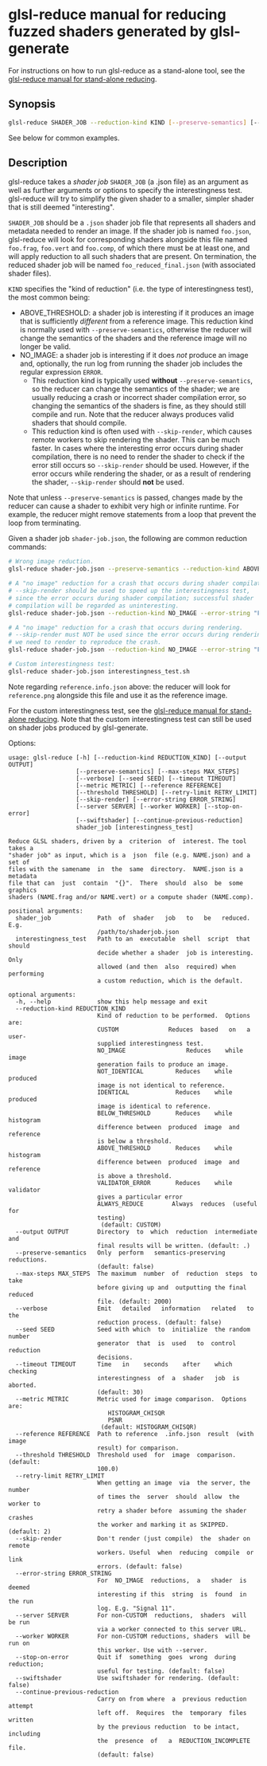 # glsl-reduce manual for reducing fuzzed shaders generated by glsl-generate

For instructions on how to run glsl-reduce as a stand-alone tool,
see the [glsl-reduce manual for stand-alone reducing](docs/glsl-reduce.md).

## Synopsis

```sh
glsl-reduce SHADER_JOB --reduction-kind KIND [--preserve-semantics] [--error-string ERROR] [other options]
```

See below for common examples.

## Description

glsl-reduce takes a *shader job* `SHADER_JOB` (a .json file) as an argument
as well as further arguments or options to specify the interestingness test.
glsl-reduce will try to simplify the given shader to a smaller,
simpler shader that is still deemed "interesting".

`SHADER_JOB` should be a `.json` shader job file that represents all shaders and metadata needed to
render an image. If the shader job is named `foo.json`,
glsl-reduce will look for corresponding shaders alongside this file named
`foo.frag`, `foo.vert` and `foo.comp`,
of which there must be at least one,
and will apply reduction to all such shaders that are present.
On termination, the reduced shader job will be
named `foo_reduced_final.json` (with associated shader files).

`KIND` specifies the "kind of reduction" (i.e. the type of interestingness test),
the most common being:

* ABOVE_THRESHOLD: a shader job is interesting if it produces an
image that is sufficiently *different* from a reference image.
This reduction kind is normally used with `--preserve-semantics`,
otherwise the reducer will change the semantics of the shaders
and the reference image will no longer be valid.
* NO_IMAGE:
a shader job is interesting if it does *not* produce an
image and, optionally, the run log from running the shader job includes the
regular expression `ERROR`.
  * This reduction kind is typically used **without** `--preserve-semantics`,
so the reducer can change the semantics of the shader;
we are usually reducing a crash or incorrect shader compilation error,
so changing the semantics of the shaders is fine, as they should still compile and run.
Note that the reducer always produces valid shaders that should compile.
  * This reduction kind is often used with `--skip-render`,
which causes remote workers to skip rendering the shader.
This can be much faster.
In cases
where the interesting error occurs during shader compilation,
there is no need to render the shader to check if the error still occurs
so `--skip-render` should be used.
However, if the error occurs while rendering the shader,
or as a result of rendering the shader,
`--skip-render` should **not** be used.

Note that unless `--preserve-semantics` is passed, changes made by the reducer can cause a shader to exhibit very high or infinite runtime. For example, the reducer might remove statements from a loop that prevent the loop from terminating.


Given a shader job `shader-job.json`,
the following are common reduction commands:

```sh
# Wrong image reduction.
glsl-reduce shader-job.json --preserve-semantics --reduction-kind ABOVE_THRESHOLD --reference reference.info.json

# A "no image" reduction for a crash that occurs during shader compilation.
# --skip-render should be used to speed up the interestingness test,
# since the error occurs during shader compilation; successful shader 
# compilation will be regarded as uninteresting. 
glsl-reduce shader-job.json --reduction-kind NO_IMAGE --error-string "Fatal signal 11" --skip-render

# A "no image" reduction for a crash that occurs during rendering.
# --skip-render must NOT be used since the error occurs during rendering;
# we need to render to reproduce the crash.
glsl-reduce shader-job.json --reduction-kind NO_IMAGE --error-string "Fatal signal 11"

# Custom interestingness test:
glsl-reduce shader-job.json interestingness_test.sh
```

Note regarding `reference.info.json` above: the reducer will look for `reference.png` alongside this file
and use it as the reference image.

For the custom interestingness test, see
the [glsl-reduce manual for stand-alone reducing](docs/glsl-reduce.md).
Note that the custom interestingness test can still be used on shader jobs produced
by glsl-generate.

Options:

```
usage: glsl-reduce [-h] [--reduction-kind REDUCTION_KIND] [--output OUTPUT]
                   [--preserve-semantics] [--max-steps MAX_STEPS]
                   [--verbose] [--seed SEED] [--timeout TIMEOUT]
                   [--metric METRIC] [--reference REFERENCE]
                   [--threshold THRESHOLD] [--retry-limit RETRY_LIMIT]
                   [--skip-render] [--error-string ERROR_STRING]
                   [--server SERVER] [--worker WORKER] [--stop-on-error]
                   [--swiftshader] [--continue-previous-reduction]
                   shader_job [interestingness_test]

Reduce GLSL shaders, driven by a  criterion  of  interest. The tool takes a
"shader job" as input, which is a  json  file (e.g. NAME.json) and a set of
files with the samename  in  the  same  directory.  NAME.json is a metadata
file that can  just  contain  "{}".  There  should  also  be  some graphics
shaders (NAME.frag and/or NAME.vert) or a compute shader (NAME.comp).

positional arguments:
  shader_job             Path  of  shader   job   to   be   reduced.   E.g.
                         /path/to/shaderjob.json 
  interestingness_test   Path to an  executable  shell  script  that should
                         decide whether a shader  job is interesting.  Only
                         allowed (and then  also  required) when performing
                         a custom reduction, which is the default.

optional arguments:
  -h, --help             show this help message and exit
  --reduction-kind REDUCTION_KIND
                         Kind of reduction to be performed.  Options are:
                         CUSTOM              Reduces  based   on   a  user-
                         supplied interestingness test.
                         NO_IMAGE                 Reduces    while    image
                         generation fails to produce an image.
                         NOT_IDENTICAL         Reduces    while    produced
                         image is not identical to reference.
                         IDENTICAL             Reduces    while    produced
                         image is identical to reference.
                         BELOW_THRESHOLD       Reduces    while   histogram
                         difference between  produced  image  and reference
                         is below a threshold.
                         ABOVE_THRESHOLD       Reduces    while   histogram
                         difference between  produced  image  and reference
                         is above a threshold.
                         VALIDATOR_ERROR       Reduces    while   validator
                         gives a particular error
                         ALWAYS_REDUCE        Always  reduces  (useful  for
                         testing)
                          (default: CUSTOM)
  --output OUTPUT        Directory  to  which  reduction  intermediate  and
                         final results will be written. (default: .)
  --preserve-semantics   Only  perform   semantics-preserving   reductions.
                         (default: false)
  --max-steps MAX_STEPS  The maximum  number  of  reduction  steps  to take
                         before giving up and  outputting the final reduced
                         file. (default: 2000)
  --verbose              Emit   detailed   information   related   to   the
                         reduction process. (default: false)
  --seed SEED            Seed with which  to  initialize  the random number
                         generator  that  is  used   to  control  reduction
                         decisions.
  --timeout TIMEOUT      Time   in    seconds    after    which    checking
                         interestingness  of  a  shader   job  is  aborted.
                         (default: 30)
  --metric METRIC        Metric used for image comparison.  Options are:
                            HISTOGRAM_CHISQR
                            PSNR
                          (default: HISTOGRAM_CHISQR)
  --reference REFERENCE  Path to reference  .info.json  result  (with image
                         result) for comparison.
  --threshold THRESHOLD  Threshold used  for  image  comparison.  (default:
                         100.0)
  --retry-limit RETRY_LIMIT
                         When getting an image  via  the server, the number
                         of times the  server  should  allow  the worker to
                         retry a shader before  assuming the shader crashes
                         the worker and marking it as SKIPPED. (default: 2)
  --skip-render          Don't render (just compile)  the  shader on remote
                         workers. Useful  when  reducing  compile  or  link
                         errors. (default: false)
  --error-string ERROR_STRING
                         For  NO_IMAGE  reductions,  a   shader  is  deemed
                         interesting if this  string  is  found  in the run
                         log. E.g. "Signal 11".
  --server SERVER        For non-CUSTOM  reductions,  shaders  will  be run
                         via a worker connected to this server URL.
  --worker WORKER        For non-CUSTOM reductions, shaders  will be run on
                         this worker. Use with --server.
  --stop-on-error        Quit if  something  goes  wrong  during reduction;
                         useful for testing. (default: false)
  --swiftshader          Use swiftshader for rendering. (default: false)
  --continue-previous-reduction
                         Carry on from where  a  previous reduction attempt
                         left off.  Requires  the  temporary  files written
                         by the previous reduction  to be intact, including
                         the  presence  of   a  REDUCTION_INCOMPLETE  file.
                         (default: false)

```

